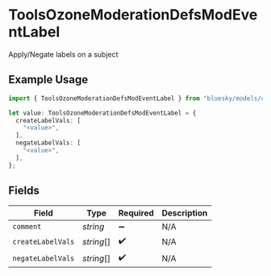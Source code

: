 # ToolsOzoneModerationDefsModEventLabel

Apply/Negate labels on a subject

## Example Usage

```typescript
import { ToolsOzoneModerationDefsModEventLabel } from "bluesky/models/components";

let value: ToolsOzoneModerationDefsModEventLabel = {
  createLabelVals: [
    "<value>",
  ],
  negateLabelVals: [
    "<value>",
  ],
};
```

## Fields

| Field              | Type               | Required           | Description        |
| ------------------ | ------------------ | ------------------ | ------------------ |
| `comment`          | *string*           | :heavy_minus_sign: | N/A                |
| `createLabelVals`  | *string*[]         | :heavy_check_mark: | N/A                |
| `negateLabelVals`  | *string*[]         | :heavy_check_mark: | N/A                |
